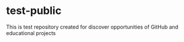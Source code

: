 # test-public

This is test repository created for discover opportunities of GitHub and educational projects
